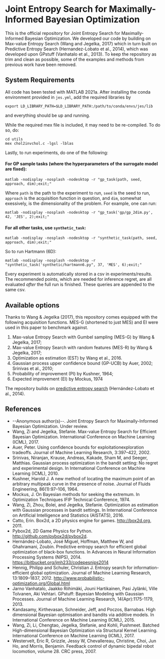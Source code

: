 # Joint Entropy Search for Maximally-Informed Bayesian Optimization

This is the official repository for Joint Entropy Search for Maximally-Informed Bayesian Optimization. We developed our code by building on Max-value Entropy Search (Wang and Jegelka, 2017) which in turn built on Predictive Entropy Search (Hernandez-Lobato et al., 2014), which was developed upon GPstuff (Vanhatalo et al., 2013). To keep the repository as trim and clean as possible, some of the examples and methods from previous work have been removed.

## System Requirements
All code has been tested with MATLAB 2021a. After installing the conda environment provided in `jes.yml`, add the required libraries by 

``` 
export LD_LIBRARY_PATH=$LD_LIBRARY_PATH:/path/to/conda/envs/jes/lib
``` 

and everything should be up and running.

While the required mex file is included, it may need to be re-compiled. To do so, do:

```
cd utils
mex chol2invchol.c -lgsl -lblas
```

Lastly, to run experiments, do one of the following:

#### For GP sample tasks (where the hyperparameters of the surrogate model are fixed):
```
matlab -nodisplay -nosplash -nodesktop -r "gp_task(path, seed, approach, dim);exit;"
```
Where `path` is the path to the experiment to run, `seed` is the seed to run, `approach` is the acquisition function in question, and `dim`, somewhat exessively, is the dimensionality of the problem. For example, one can run:

```
matlab -nodisplay -nosplash -nodesktop -r "gp_task('gp/gp_2dim.py', 42, 'JES', 2);exit;"
```


#### For all other tasks, use `synthetic_task`:
```
matlab -nodisplay -nosplash -nodesktop -r "synthetic_task(path, seed, approach, dim);exit;"
```

So to run Hartmann (6D):
```
matlab -nodisplay -nosplash -nodesktop -r "synthetic_task('synthetic/hartmann6.py", 37, 'MES', 6);exit;"
```

Every experiment is automatically stored in a csv in experiments/results. The recommended points, which are needed for inference regret, are all evaluated _after_ the full run is finished. These queries are appended to the same csv.



## Available options
Thanks to Wang & Jegelka (2017), this repository comes equipped with the following acquisition functions. MES-G (shortened to just MES) and EI were used in this paper to benchmark against.
1. Max-value Entropy Search with Gumbel sampling (MES-G) by Wang & Jegelka, 2017;
2. Max-value Entropy Search with random features (MES-R) by Wang & Jegelka, 2017;
3. Optimization as estimation (EST) by Wang et al., 2016. 
4. Gaussian process upper confidence bound (GP-UCB) by Auer, 2002; Srinivas et al., 2010;
5. Probability of improvement (PI) by Kushner, 1964;
6. Expected improvement (EI) by Mockus, 1974


The repository builds on [predictive entropy search](https://bitbucket.org/jmh233/codepesnips2014) (Hernández-Lobato et al., 2014).

## References
* --Anonymous author(s)--. Joint Entropy Search for Maximally-Informed Bayesian Optimization. Under review.
* Wang, Zi and Jegelka, Stefanie. Max-value Entropy Search for Efficient Bayesian Optimization. International Conference on Machine Learning (ICML), 2017.
* Auer, Peter. Using confidence bounds for exploitationexploration tradeoffs. Journal of Machine Learning Research, 3:397–422, 2002.
* Srinivas, Niranjan, Krause, Andreas, Kakade, Sham M, and Seeger, Matthias. Gaussian process optimization in the bandit setting: No regret and experimental design. In International Conference on Machine Learning (ICML), 2010.
* Kushner, Harold J. A new method of locating the maximum point of an arbitrary multipeak curve in the presence of noise. Journal of Fluids Engineering, 86(1):97–106, 1964.
* Mockus, J. On Bayesian methods for seeking the extremum. In Optimization Techniques IFIP Technical Conference, 1974.
* Wang, Zi, Zhou, Bolei, and Jegelka, Stefanie. Optimization as estimation with Gaussian processes in bandit settings. In International Conference on Artificial Intelligence and Statistics (AISTATS), 2016.
* Catto, Erin. Box2d, a 2D physics engine for games. http://box2d.org, 2011.
* Pybox2d, 2D Game Physics for Python. http://github.com/pybox2d/pybox2d.
* Hernández-Lobato, José Miguel, Hoffman, Matthew W, and Ghahramani, Zoubin. Predictive entropy search for efficient global optimization of black-box functions. In Advances in Neural Information Processing Systems (NIPS), 2014. https://bitbucket.org/jmh233/codepesnips2014
* Hennig, Philipp and Schuler, Christian J. Entropy search for information-efficient global optimization. Journal of Machine Learning Research, 13:1809–1837, 2012. http://www.probabilistic-optimization.org/Global.html
* Jarno Vanhatalo, Jaakko Riihimäki, Jouni Hartikainen, Pasi Jylänki, Ville Tolvanen, Aki Vehtari. GPstuff: Bayesian Modeling with Gaussian Processes. Journal of Machine Learning Research, 14(Apr):1175-1179, 2013.
* Kandasamy, Kirthevasan, Schneider, Jeff, and Poczos, Barnabas. High dimensional Bayesian optimisation and bandits via additive models. In International Conference on Machine Learning (ICML), 2015.
* Wang, Zi, Li, Chengtao, Jegelka, Stefanie, and Kohli, Pushmeet. Batched High-dimensional Bayesian Optimization via Structural Kernel Learning. International Conference on Machine Learning (ICML), 2017.
* Westervelt, Eric R, Grizzle, Jessy W, Chevallereau, Christine, Choi, Jun Ho, and Morris, Benjamin. Feedback control of dynamic bipedal robot locomotion, volume 28. CRC press, 2007.
